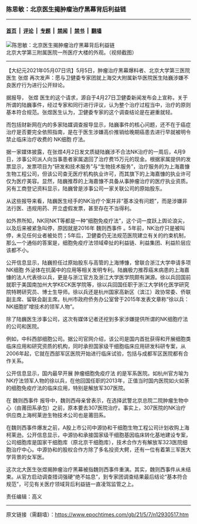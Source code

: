 ### 陈思敏：北京医生揭肿瘤治疗黑幕背后利益链

---

#### [首页](../../../..?n12930517) &nbsp;|&nbsp; [评论](../../../../../epoch-comment?n12930517) &nbsp;|&nbsp; [专题](../../../../../epoch-special?n12930517) &nbsp;|&nbsp; [禁闻](../../../../../epoch-news?n12930517) &nbsp;|&nbsp; [禁书](../../../../../books?n12930517) &nbsp;|&nbsp; [翻墙](https://github.com/gfw-breaker/nogfw/blob/master/README.md?n12930517)


<div><img alt="陈思敏：北京医生揭肿瘤治疗黑幕背后利益链" class="attachment-djy_600_400 size-djy_600_400 wp-post-image" src="https://i.epochtimes.com/assets/uploads/2021/05/id12930576-biao-zhi-tu-5--600x400.jpeg"/>
<div class="caption">
 北京大学第三附属医院一所医疗大楼的外观。（视频截图）
</div></div><hr/><div class="post_content" id="artbody" itemprop="articleBody">
 <!-- article content begin -->
 <p>
  【大纪元2021年05月07日讯】5月5日，肿瘤治疗黑幕爆料者、北京大学第三医院医生
  <ok href="https://www.epochtimes.com/gb/tag/%E5%BC%A0%E7%85%9C.html">
   张煜
  </ok>
  再次发声：愿与卫健委专家团就上海交大附属新华医院医生陆巍涉嫌不良医疗行为进行公开辩论。
 </p>
 <p>
  据报导，
  <ok href="https://www.epochtimes.com/gb/tag/%E5%BC%A0%E7%85%9C.html">
   张煜
  </ok>
  医生的这个请求，源自于4月27日卫健委新闻发布会上宣称，关于所谓的陆巍事件，经过专家和同行进行评议，认为整个治疗过程当中，治疗的原则基本符合规范。张煜医生认为，卫健委专家的这个调查结论是在避重就轻。
 </p>
 <p>
  而包括财新网在内的多家陆媒调查报导显示，陆巍事件的核心问题，还不在于癌症治疗是否要完全依照指南，是在于医生涉嫌高价推销给晚期癌患去进行早就被明令禁止临床治疗收费的
  <ok href="https://www.epochtimes.com/gb/tag/nk%E7%BB%86%E8%83%9E.html">
   NK细胞
  </ok>
  疗法。
 </p>
 <p>
  据一家媒体披露，在张煜4月2日发文质疑陆巍涉不合法NK治疗的一周后，4月9日，涉事公司派人向当事患者家属退回了治疗费15万元的现金。根据家属提供的发票显示，发票项目为“研发和技术服务”与“生物技术服务”，治疗服务的为上海嘉慷生物工程公司，但该公司查无医疗机构执业许可，而其旗下的上海嘉慷的执业许可仅为医疗美容。显然，陆巍推荐的上海嘉慷不具备从事肿瘤治疗的医疗执业资质。另有工商登记资料显示，陆巍曾是涉事公司一家关联公司的原始股东。
 </p>
 <p>
  从这些报导来看，陆巍医生经手的NK治疗个案并非“基本没有问题”，而是涉嫌非法行医、违规用药、开立虚假发票，甚至存在不当得利。
 </p>
 <p>
  如外界所知，NK同NKT等都是一种“细胞免疫疗法”，这个词一度跃上舆论浪尖，以及后来被紧急叫停，原因就是2016年
  <ok href="https://www.epochtimes.com/gb/tag/%E9%AD%8F%E5%88%99%E8%A5%BF%E4%BA%8B%E4%BB%B6.html">
   魏则西事件
  </ok>
  。5年前，NK治疗只是被叫停，未见任何业者被处罚；5年后，卫健委仍无法规范医院建立有关的约束机制，那么一个通俗的答案是，细胞免疫疗法领域牵扯的利益链、利益集团、利益阶层应该都不小。
 </p>
 <p>
  公开信息显示，陆巍担任过原始股东与高管的上海博慷，曾联合浙江大学申请多项
  <ok href="https://www.epochtimes.com/gb/tag/nk%E7%BB%86%E8%83%9E.html">
   NK细胞
  </ok>
  外泌体在抗菌中的应用等相关发明专利。陆巍极力推荐癌末病患的上海嘉慷的法人代表徐以兵，更是与浙江官方及浙江大学医学院颇有渊源。徐以兵回国前就职于美国南加州大学KECK医学院等，徐以兵回国任职于浙江大学转化医学研究院特聘研究员、博士生导师。徐以兵还是杭州国家高新区（滨江）政协常委、侨联副主席、留联会副主席。杭州市政府侨务办公室曾于2015年发表文章称“徐以兵：NK细胞扩增技术的领军人物”。
 </p>
 <p>
  除了陆巍医生涉事公司，这次有媒体记者还挖到多家涉嫌提供所谓的NK细胞疗法的公司和医院。
 </p>
 <p>
  例如，中科西部细胞公司。据公司官网介绍，该公司是国内首批获得和开展细胞类临床应用和研究资质的机构，同时承担国家级干细胞临床应用研发科研专案，从2006年起，它就在西部军区医院开始进行临床试验，包括与成都军区医院都有合作关系。
 </p>
 <p>
  公开信息显示，国内最早开展
  <ok href="https://www.epochtimes.com/gb/tag/%E8%82%BF%E7%98%A4%E7%BB%86%E8%83%9E%E5%85%8D%E7%96%AB%E7%96%97%E6%B3%95.html">
   肿瘤细胞免疫疗法
  </ok>
  的是军系医院。如杭州官方喻为NK疗法领军人物的徐以兵，在他回国任职的2013年，正值当时国内医院如火如荼的细胞免疫疗法的临床应用，特别是解放军307医院。
 </p>
 <p>
  在
  <ok href="https://www.epochtimes.com/gb/tag/%E9%AD%8F%E5%88%99%E8%A5%BF%E4%BA%8B%E4%BB%B6.html">
   魏则西事件
  </ok>
  报导中，魏则西母亲曾表示，在选择武警北京总院二院肿瘤生物中心（由莆田系承包）之前，原本要去307医院治疗。事实上，307医院的NK治疗供应商上海柯莱逊生物技术公司也是莆田系。
 </p>
 <p>
  在魏则西事件爆发之前，A股上市公司中源协和干细胞生物工程公司计划收购上海柯莱逊。公开信息显示，中源协和承接国家级干细胞基因临床转化基地建设专案，公司细胞库是国家干细胞库（原北京干细胞库），技术合作方有解放军323医院细胞治疗中心。中源协和的股权合作方除了多名投资大鳄，还有一位有着第三军医大学背景的女军医。
 </p>
 <p>
  这次北大医生张煜揭肿瘤治疗黑幕被指魏则西事件重演。其实，魏则西事件从未结束。从官方启动调查措词强硬“绝不姑息”，到专家团调查结果最后结论“基本符合规范”，可见有关医疗领域背后利益链一直凌驾监管之上。
 </p>
 <p>
  责任编辑：高义
 </p>
 <!-- article content end -->
 <div id="below_article_ad">
 </div>
</div>


---

原文链接（需翻墙）：https://www.epochtimes.com/gb/21/5/7/n12930517.htm